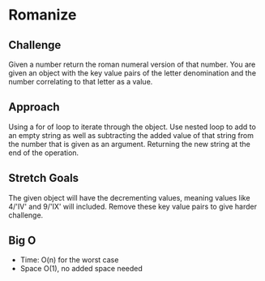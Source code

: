 # Romanize

## Challenge

Given a number return the roman numeral version of that number. You are given an object with the key value pairs of the letter denomination and the number correlating to that letter as a value.

## Approach

Using a for of loop to iterate through the object. Use nested loop to add to an empty string as well as subtracting the added value of that string from the number that is given as an argument. Returning the new string at the end of the operation.

## Stretch Goals

The given object will have the decrementing values, meaning values like 4/'IV' and 9/'IX' will included. Remove these key value pairs to give harder challenge.


## Big O

- Time: O(n) for the worst case
- Space O(1), no added space needed
